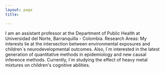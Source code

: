```yaml
---
layout: page
title: 

---
```

I am an assistant professor at the Department of Public Health at Universidad del Norte, Barranquilla - Colombia.
Research Areas: My interests lie at the intersection between environmental exposures and children´s neurodevelopmental outcomes.  Also, I´m interested in the latest generation of quantitative methods in epidemiology and new causal inference methods. Currently, I´m studying the effect of heavy metal mixtures on children's cognitive abilities.
